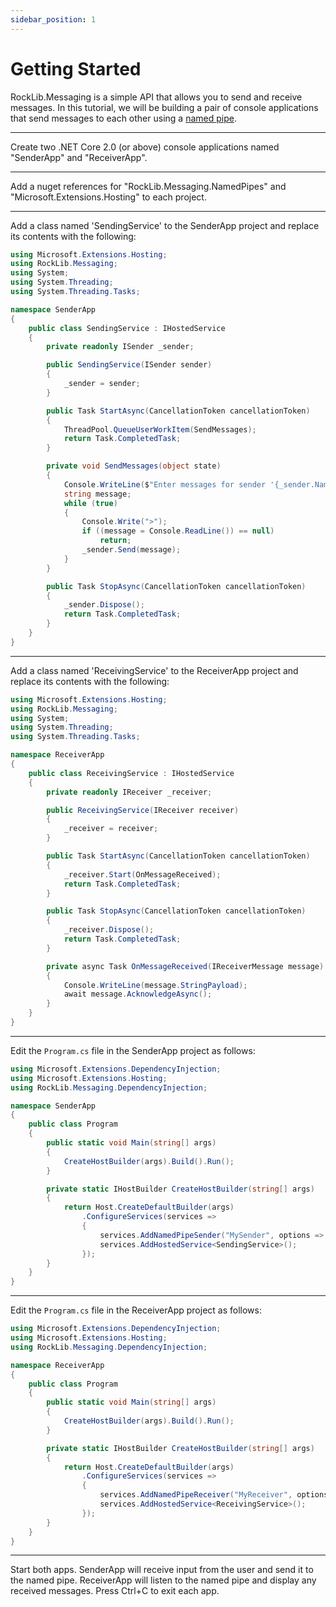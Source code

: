 ```yaml
---
sidebar_position: 1
---
```


# Getting Started

RockLib.Messaging is a simple API that allows you to send and receive messages. In this tutorial, we will be building a pair of console applications that send messages to each other using a [named pipe](https://en.wikipedia.org/wiki/Named_pipe).

---

Create two .NET Core 2.0 (or above) console applications named "SenderApp" and "ReceiverApp".

---

Add a nuget references for "RockLib.Messaging.NamedPipes" and "Microsoft.Extensions.Hosting" to each project.

---

Add a class named 'SendingService' to the SenderApp project and replace its contents with the following:

```csharp
using Microsoft.Extensions.Hosting;
using RockLib.Messaging;
using System;
using System.Threading;
using System.Threading.Tasks;

namespace SenderApp
{
    public class SendingService : IHostedService
    {
        private readonly ISender _sender;

        public SendingService(ISender sender)
        {
            _sender = sender;
        }

        public Task StartAsync(CancellationToken cancellationToken)
        {
            ThreadPool.QueueUserWorkItem(SendMessages);
            return Task.CompletedTask;
        }

        private void SendMessages(object state)
        {
            Console.WriteLine($"Enter messages for sender '{_sender.Name}'.");
            string message;
            while (true)
            {
                Console.Write(">");
                if ((message = Console.ReadLine()) == null)
                    return;
                _sender.Send(message);
            }
        }

        public Task StopAsync(CancellationToken cancellationToken)
        {
            _sender.Dispose();
            return Task.CompletedTask;
        }
    }
}
```

---

Add a class named 'ReceivingService' to the ReceiverApp project and replace its contents with the following:

```csharp
using Microsoft.Extensions.Hosting;
using RockLib.Messaging;
using System;
using System.Threading;
using System.Threading.Tasks;

namespace ReceiverApp
{
    public class ReceivingService : IHostedService
    {
        private readonly IReceiver _receiver;

        public ReceivingService(IReceiver receiver)
        {
            _receiver = receiver;
        }

        public Task StartAsync(CancellationToken cancellationToken)
        {
            _receiver.Start(OnMessageReceived);
            return Task.CompletedTask;
        }

        public Task StopAsync(CancellationToken cancellationToken)
        {
            _receiver.Dispose();
            return Task.CompletedTask;
        }

        private async Task OnMessageReceived(IReceiverMessage message)
        {
            Console.WriteLine(message.StringPayload);
            await message.AcknowledgeAsync();
        }
    }
}
```

---

Edit the `Program.cs` file in the SenderApp project as follows:

```csharp
using Microsoft.Extensions.DependencyInjection;
using Microsoft.Extensions.Hosting;
using RockLib.Messaging.DependencyInjection;

namespace SenderApp
{
    public class Program
    {
        public static void Main(string[] args)
        {
            CreateHostBuilder(args).Build().Run();
        }

        private static IHostBuilder CreateHostBuilder(string[] args)
        {
            return Host.CreateDefaultBuilder(args)
                .ConfigureServices(services =>
                {
                    services.AddNamedPipeSender("MySender", options => options.PipeName = "ExamplePipe");
                    services.AddHostedService<SendingService>();
                });
        }
    }
}
```

---

Edit the `Program.cs` file in the ReceiverApp project as follows:

```csharp
using Microsoft.Extensions.DependencyInjection;
using Microsoft.Extensions.Hosting;
using RockLib.Messaging.DependencyInjection;

namespace ReceiverApp
{
    public class Program
    {
        public static void Main(string[] args)
        {
            CreateHostBuilder(args).Build().Run();
        }

        private static IHostBuilder CreateHostBuilder(string[] args)
        {
            return Host.CreateDefaultBuilder(args)
                .ConfigureServices(services =>
                {
                    services.AddNamedPipeReceiver("MyReceiver", options => options.PipeName = "ExamplePipe");
                    services.AddHostedService<ReceivingService>();
                });
        }
    }
}
```

---

Start both apps. SenderApp will receive input from the user and send it to the named pipe. ReceiverApp will listen to the named pipe and display any received messages. Press Ctrl+C to exit each app.